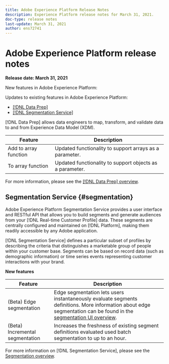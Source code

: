 ```yaml
---
title: Adobe Experience Platform Release Notes
description: Experience Platform release notes for March 31, 2021.
doc-type: release notes
last-update: March 31, 2021
author: ens72741
---
```


# Adobe Experience Platform release notes 

**Release date: March 31, 2021**

New features in Adobe Experience Platform:


Updates to existing features in Adobe Experience Platform:

- [[!DNL Data Prep]](#data-prep)
- [[!DNL Segmentation Service]](#segmentation)

[!DNL Data Prep] allows data engineers to map, transform, and validate data to and from Experience Data Model (XDM).

| Feature | Description |
| ------- | ----------- |
| Add to array function | Updated functionality to support arrays as a parameter. |
| To array function | Updated functionality to support objects as a parameter. |

For more information, please see the [[!DNL Data Prep] overview](../../data-prep/home.md).

## Segmentation Service {#segmentation}

Adobe Experience Platform Segmentation Service provides a user interface and RESTful API that allows you to build segments and generate audiences from your [!DNL Real-time Customer Profile] data. These segments are centrally configured and maintained on [!DNL Platform], making them readily accessible by any Adobe application.

[!DNL Segmentation Service] defines a particular subset of profiles by describing the criteria that distinguishes a marketable group of people within your customer base. Segments can be based on record data (such as demographic information) or time series events representing customer interactions with your brand.

**New features**

| Feature | Description |
| ------- | ----------- |
| (Beta) Edge segmentation | Edge segmentation lets users instantaneously evaluate segments definitions. More information about edge segmentation can be found in the [segmentation UI overview](../../segmentation/ui/overview.md).  |
| (Beta) Incremental segmentation | Increases the freshness of existing segment definitions evaluated used batch segmentation to up to an hour. |

For more information on [!DNL Segmentation Service], please see the [Segmentation overview](../../segmentation/home.md).
